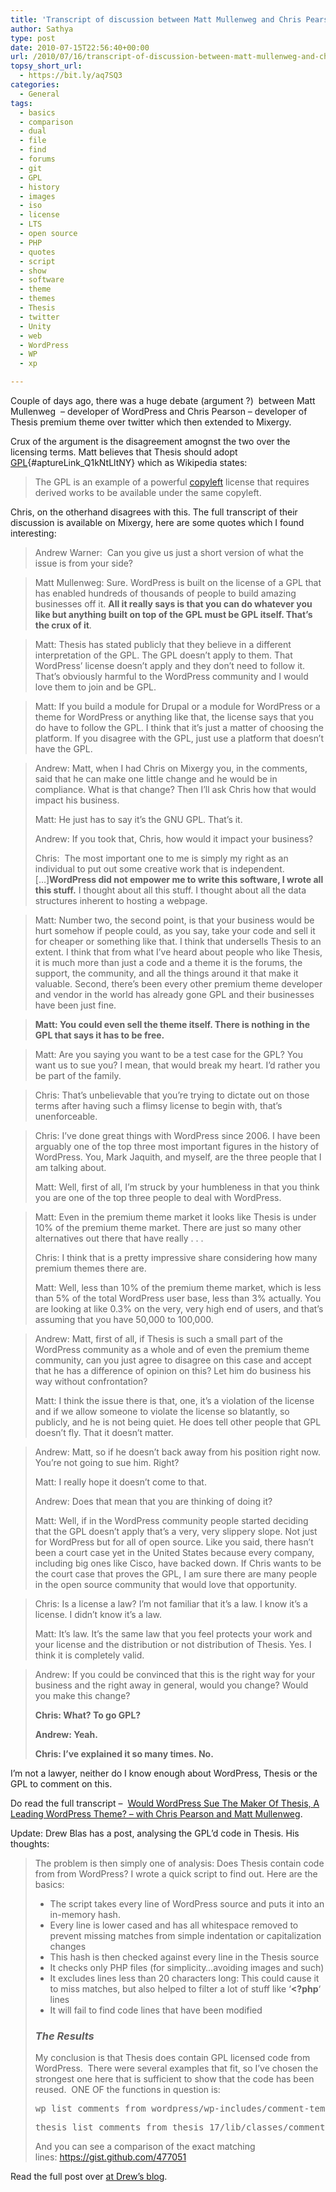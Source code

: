 ```yaml
---
title: 'Transcript of discussion between Matt Mullenweg and Chris Pearson – Summarizing #thesiswp'
author: Sathya
type: post
date: 2010-07-15T22:56:40+00:00
url: /2010/07/16/transcript-of-discussion-between-matt-mullenweg-and-chris-pearson/
topsy_short_url:
  - https://bit.ly/aq7SQ3
categories:
  - General
tags:
  - basics
  - comparison
  - dual
  - file
  - find
  - forums
  - git
  - GPL
  - history
  - images
  - iso
  - license
  - LTS
  - open source
  - PHP
  - quotes
  - script
  - show
  - software
  - theme
  - themes
  - Thesis
  - twitter
  - Unity
  - web
  - WordPress
  - WP
  - xp

---
```

Couple of days ago, there was a huge debate (argument ?)  between Matt Mullenweg  &#8211; developer of WordPress and Chris Pearson &#8211; developer of Thesis premium theme over twitter which then extended to Mixergy.

Crux of the argument is the disagreement amognst the two over the licensing terms. Matt believes that Thesis should adopt [GPL][1]{#aptureLink_Q1kNtLltNY} which as Wikipedia states:

> The GPL is an example of a powerful [copyleft][2] license that requires derived works to be available under the same copyleft.

Chris, on the otherhand disagrees with this. The full transcript of their discussion is available on Mixergy, here are some quotes which I found interesting:

<!--more-->

> Andrew Warner:  Can you give us just a short version of what the issue is from your side?

> Matt Mullenweg: Sure. WordPress is built on the license of a GPL that has enabled hundreds of thousands of people to build amazing businesses off it. **All it really says is that you can do whatever you like but anything built on top of the GPL must be GPL itself. That’s the crux of it**.

> Matt: Thesis has stated publicly that they believe in a different interpretation of the GPL. The GPL doesn’t apply to them. That WordPress’ license doesn’t apply and they don’t need to follow it. That’s obviously harmful to the WordPress community and I would love them to join and be GPL.

> Matt: If you build a module for Drupal or a module for WordPress or a theme for WordPress or anything like that, the license says that you do have to follow the GPL. I think that it’s just a matter of choosing the platform. If you disagree with the GPL, just use a platform that doesn’t have the GPL.

> Andrew: Matt, when I had Chris on Mixergy you, in the comments, said that he can make one little change and he would be in compliance. What is that change? Then I’ll ask Chris how that would impact his business.
> 
> Matt: He just has to say it’s the GNU GPL. That’s it.
> 
> Andrew: If you took that, Chris, how would it impact your business?
> 
> Chris:  The most important one to me is simply my right as an individual to put out some creative work that is independent. [&#8230;]**WordPress did not empower me to write this software, I wrote all this stuff.** I thought about all this stuff. I thought about all the data structures inherent to hosting a webpage.

> Matt: Number two, the second point, is that your business would be hurt somehow if people could, as you say, take your code and sell it for cheaper or something like that. I think that undersells Thesis to an extent. I think that from what I’ve heard about people who like Thesis, it is much more than just a code and a theme it is the forums, the support, the community, and all the things around it that make it valuable. Second, there’s been every other premium theme developer and vendor in the world has already gone GPL and their businesses have been just fine.

> **Matt: You could even sell the theme itself. There is nothing in the GPL that says it has to be free.**

> Matt: Are you saying you want to be a test case for the GPL? You want us to sue you? I mean, that would break my heart. I’d rather you be part of the family.

> Chris: That’s unbelievable that you’re trying to dictate out on those terms after having such a flimsy license to begin with, that’s unenforceable.

> Chris: I’ve done great things with WordPress since 2006. I have been arguably one of the top three most important figures in the history of WordPress. You, Mark Jaquith, and myself, are the three people that I am talking about.
> 
> Matt: Well, first of all, I’m struck by your humbleness in that you think you are one of the top three people to deal with WordPress.

> Matt: Even in the premium theme market it looks like Thesis is under 10% of the premium theme market. There are just so many other alternatives out there that have really . . .
> 
> Chris: I think that is a pretty impressive share considering how many premium themes there are.
> 
> Matt: Well, less than 10% of the premium theme market, which is less than 5% of the total WordPress user base, less than 3% actually. You are looking at like 0.3% on the very, very high end of users, and that’s assuming that you have 50,000 to 100,000.

> Andrew: Matt, first of all, if Thesis is such a small part of the WordPress community as a whole and of even the premium theme community, can you just agree to disagree on this case and accept that he has a difference of opinion on this? Let him do business his way without confrontation?
> 
> Matt: I think the issue there is that, one, it’s a violation of the license and if we allow someone to violate the license so blatantly, so publicly, and he is not being quiet. He does tell other people that GPL doesn’t fly. That it doesn’t matter.

> Andrew: Matt, so if he doesn’t back away from his position right now. You’re not going to sue him. Right?
> 
> Matt: I really hope it doesn’t come to that.
> 
> Andrew: Does that mean that you are thinking of doing it?
> 
> Matt: Well, if in the WordPress community people started deciding that the GPL doesn’t apply that’s a very, very slippery slope. Not just for WordPress but for all of open source. Like you said, there hasn’t been a court case yet in the United States because every company, including big ones like Cisco, have backed down. If Chris wants to be the court case that proves the GPL, I am sure there are many people in the open source community that would love that opportunity.

> Chris: Is a license a law? I’m not familiar that it’s a law. I know it’s a license. I didn’t know it’s a law.
> 
> Matt: It’s law. It’s the same law that you feel protects your work and your license and the distribution or not distribution of Thesis. Yes. I think it is completely valid.

> Andrew: If you could be convinced that this is the right way for your business and the right away in general, would you change? Would you make this change?
> 
> **Chris: What? To go GPL?**
> 
> **Andrew: Yeah.**
> 
> **Chris: I’ve explained it so many times. No.**

I&#8217;m not a lawyer, neither do I know enough about WordPress, Thesis or the GPL to comment on this.

Do read the full transcript &#8211;  [Would WordPress Sue The Maker Of Thesis, A Leading WordPress Theme? – with Chris Pearson and Matt Mullenweg][3].

Update: Drew Blas has a post, analysing the GPL&#8217;d code in Thesis. His thoughts:

> The problem is then simply one of analysis: Does Thesis contain code from from WordPress? I wrote a quick script to find out. Here are the basics:
> 
>   * The script takes every line of WordPress source and puts it into an in-memory hash.
>   * Every line is lower cased and has all whitespace removed to prevent missing matches from simple indentation or capitalization changes
>   * This hash is then checked against every line in the Thesis source
>   * It checks only PHP files (for simplicity…avoiding images and such)
>   * It excludes lines less than 20 characters long: This could cause it to miss matches, but also helped to filter a lot of stuff like ‘**<?php**‘ lines
>   * It will fail to find code lines that have been modified
> 
> ### _The Results_
> 
> My conclusion is that Thesis does contain GPL licensed code from WordPress.  There were several examples that fit, so I’ve chosen the strongest one here that is sufficient to show that the code has been reused.  ONE OF the functions in question is:
> 
> <pre>wp_list_comments from wordpress/wp-includes/comment-template.php:1387</pre>
> 
> <pre>thesis_list_comments from thesis_17/lib/classes/comments.php:169</pre>
> 
> And you can see a comparison of the exact matching lines: <a href="https://gist.github.com/477051" target="_blank">https://gist.github.com/477051</a>

Read the full post over [at Drew&#8217;s blog][4].

 [1]: https://en.wikipedia.org/wiki/GNU%20General%20Public%20License
 [2]: https://en.wikipedia.org/wiki//wiki/index.php?title=Copyleft "Copyleft"
 [3]: https://mixergy.com/chris-pearson-matt-mullenweg/
 [4]: https://drewblas.com/2010/07/15/an-analysis-of-gpled-code-in-thesis/